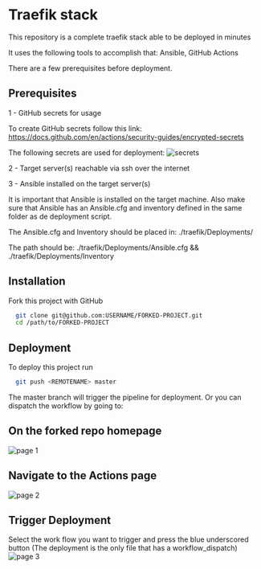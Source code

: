 
# Traefik stack

This repository is a complete traefik stack able to be deployed in minutes

It uses the following tools to accomplish that:
Ansible, 
GitHub Actions

There are a few prerequisites before deployment.

## Prerequisites

1 - GitHub secrets for usage

To create GitHub secrets follow this link: <https://docs.github.com/en/actions/security-guides/encrypted-secrets>

The following secrets are used for deployment:
![secrets](https://user-images.githubusercontent.com/10562868/187651966-85bd7898-1f7d-4fec-9e8e-56567171aa34.PNG)

2 - Target server(s) reachable via ssh over the internet

3 - Ansible installed on the target server(s)

It is important that Ansible is installed on the target machine. 
Also make sure that Ansible has an Ansible.cfg and inventory defined in the same folder as de deployment script.

The Ansible.cfg and Inventory should be placed in: ./traefik/Deployments/

The path should be: ./traefik/Deployments/Ansible.cfg && ./traefik/Deployments/Inventory


## Installation

Fork this project with GitHub

```bash
  git clone git@github.com:USERNAME/FORKED-PROJECT.git
  cd /path/to/FORKED-PROJECT
```


## Deployment

To deploy this project run

```bash
  git push <REMOTENAME> master 
```

The master branch will trigger the pipeline for deployment. Or you can dispatch the workflow by going to:

## On the forked repo homepage
![page 1](https://user-images.githubusercontent.com/10562868/187653581-856d24f2-590b-4569-9fbc-8b3aca4d5b1c.PNG)

## Navigate to the Actions page
![page 2](https://user-images.githubusercontent.com/10562868/187653836-2e1ff70b-df94-461a-b40c-6e1eff537ccd.PNG)

## Trigger Deployment
Select the work flow you want to trigger and press the blue underscored button (The deployment is the only file that has a workflow_dispatch)
![page 3](https://user-images.githubusercontent.com/10562868/187654844-c20de884-21b2-4df1-86a6-a2a221497483.PNG)
